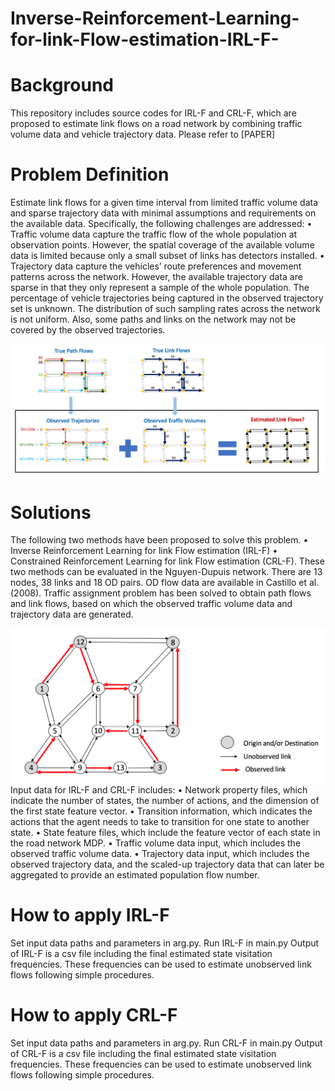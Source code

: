 # Inverse-Reinforcement-Learning-for-link-Flow-estimation-IRL-F-
# Background
This repository includes source codes for IRL-F and CRL-F, which are proposed to estimate link flows on a road network by combining traffic volume data and vehicle trajectory data. Please refer to [PAPER]

# Problem Definition
Estimate link flows for a given time interval from limited traffic volume data and sparse trajectory data with minimal assumptions and requirements on the available data. Specifically, the following challenges are addressed:
•	Traffic volume data capture the traffic flow of the whole population at observation points. However, the spatial coverage of the available volume data is limited because only a small subset of links has detectors installed.
•	Trajectory data capture the vehicles’ route preferences and movement patterns across the network. However, the available trajectory data are sparse in that they only represent a sample of the whole population. The percentage of vehicle trajectories being captured in the observed trajectory set is unknown. The distribution of such sampling rates across the network is not uniform. Also, some paths and links on the network may not be covered by the observed trajectories.

![](images/figure1.png)

# Solutions
The following two methods have been proposed to solve this problem. 
•	Inverse Reinforcement Learning for link Flow estimation (IRL-F) 
•	Constrained Reinforcement Learning for link Flow estimation (CRL-F).
These two methods can be evaluated in the Nguyen-Dupuis network. There are 13 nodes, 38 links and 18 OD pairs. OD flow data are available in Castillo et al. (2008). Traffic assignment problem has been solved to obtain path flows and link flows, based on which the observed traffic volume data and trajectory data are generated.

![](images/figure2.png)
Input data for IRL-F and CRL-F includes:
•	Network property files, which indicate the number of states, the number of actions, and the dimension of the first state feature vector.
•	Transition information, which indicates the actions that the agent needs to take to transition for one state to another state. 
•	State feature files, which include the feature vector of each state in the road network MDP. 
•	Traffic volume data input, which includes the observed traffic volume data.
•	Trajectory data input, which includes the observed trajectory data, and the scaled-up trajectory data that can later be aggregated to provide an estimated population flow number. 

# How to apply IRL-F
Set input data paths and parameters in arg.py. 
Run IRL-F in main.py
Output of IRL-F is a csv file including the final estimated state visitation frequencies. These frequencies can be used to estimate unobserved link flows following simple procedures.

# How to apply CRL-F
Set input data paths and parameters in arg.py. 
Run CRL-F in main.py
Output of CRL-F is a csv file including the final estimated state visitation frequencies. These frequencies can be used to estimate unobserved link flows following simple procedures.

